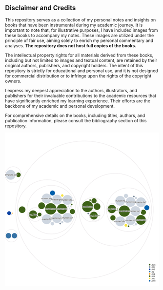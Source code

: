 ## Disclaimer and Credits

This repository serves as a collection of my personal notes and insights on books that have been instrumental during my academic journey. It is important to note that, for illustrative purposes, I have included images from these books to accompany my notes. These images are utilized under the principle of fair use, aiming solely to enrich my personal commentary and analyses. **The repository does not host full copies of the books.**

The intellectual property rights for all materials derived from these books, including but not limited to images and textual content, are retained by their original authors, publishers, and copyright holders. The intent of this repository is strictly for educational and personal use, and it is not designed for commercial distribution or to infringe upon the rights of the copyright owners.

I express my deepest appreciation to the authors, illustrators, and publishers for their invaluable contributions to the academic resources that have significantly enriched my learning experience. Their efforts are the backbone of my academic and personal development.

For comprehensive details on the books, including titles, authors, and publication information, please consult the bibliography section of this repository.


![Visualization of the codebase](./diagram.svg)
